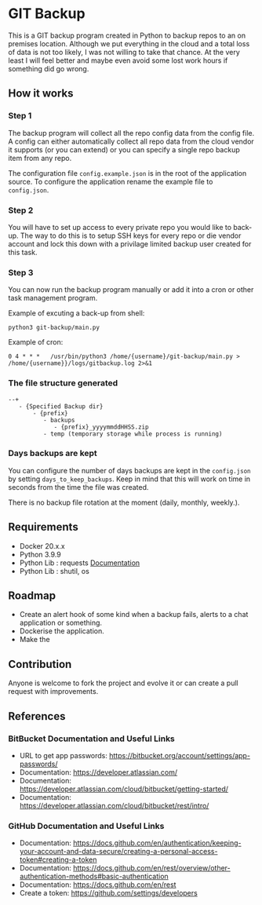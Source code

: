 # GIT Backup

This is a GIT backup program created in Python to backup repos to an on premises
location. Although we put everything in the cloud and a total loss of data is not too likely,
I was not willing to take that chance. At the very least I will feel better and maybe even avoid
some lost work hours if something did go wrong.

## How it works

### Step 1
The backup program will collect all the repo config data from the config file. A config can either 
automatically collect all repo data from the cloud vendor it supports (or you can extend) or you can specify a single 
repo backup item from any repo.

The configuration file `config.example.json` is in the root of the application source. 
To configure the application rename the example file to `config.json`.

### Step 2
You will have to set up access to every private repo you would like to back-up.
The way to do this is to setup SSH keys for every repo or die vendor account and 
lock this down with a privilage limited backup user created for this task.

### Step 3
You can now run the backup program manually or add it into a cron or other 
task management program.

Example of excuting a back-up from shell:
```commandline
python3 git-backup/main.py
```

Example of cron:
```commandline
0 4 * * *   /usr/bin/python3 /home/{username}/git-backup/main.py > /home/{username}}/logs/gitbackup.log 2>&1
```

### The file structure generated

```
--+
   - {Specified Backup dir}
       - {prefix}
          - backups
             - {prefix}_yyyymmddHHSS.zip
          - temp (temporary storage while process is running)

```

### Days backups are kept
You can configure the number of days backups are kept in the `config.json` by setting `days_to_keep_backups`.
Keep in mind that this will work on time in seconds from the time the file was created.

There is no backup file rotation at the moment (daily, monthly, weekly.).

## Requirements
- Docker 20.x.x
- Python 3.9.9
- Python Lib : requests [Documentation](https://docs.python-requests.org/en/latest/#)
- Python Lib : shutil, os

## Roadmap
- Create an alert hook of some kind when a backup fails, alerts to a chat application or something.
- Dockerise the application.
- Make the 

## Contribution
Anyone is welcome to fork the project and evolve it or can create a pull request with improvements.

## References

### BitBucket Documentation and Useful Links
- URL to get app passwords: https://bitbucket.org/account/settings/app-passwords/
- Documentation: https://developer.atlassian.com/
- Documentation: https://developer.atlassian.com/cloud/bitbucket/getting-started/
- Documentation: https://developer.atlassian.com/cloud/bitbucket/rest/intro/

### GitHub Documentation and Useful Links

- Documentation: https://docs.github.com/en/authentication/keeping-your-account-and-data-secure/creating-a-personal-access-token#creating-a-token
- Documentation: https://docs.github.com/en/rest/overview/other-authentication-methods#basic-authentication
- Documentation: https://docs.github.com/en/rest
- Create a token: https://github.com/settings/developers
